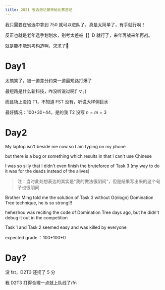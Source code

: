 ```yaml
---
title: 2021 省选游记兼神秘比赛游记
---
```


我只需要在省选中拿到 750 就可以进队了，真是太简单了，有手就行啊！

反正也就是老年选手划划水，别考太差被【】D 就行了，来年再战来年再战。

就是能不能别考构造啊，求求了&#x1f64f;

<!--0. 越走越是觉得无力啊。矛盾，太矛盾了，我无时无刻不在反驳我自己。这样的争斗最终能否有答案？我在等待。-->

<!--FUCK:0. 乐了，缝合怪又出来跳了-->

<!--1. 如果有信仰可以皈依，可以停止无休无止进展缓慢的思考和辩论，会是好事吗？-->

<!--2. 这样的挣扎真能最终开出美丽的花朵吗？还是说这是死路呢？-->

<!--3. 我做的对吗？-->

<!--4. 我认为邪恶的人邪恶吗？我认为善良的人善良吗？-->

<!--RE:4. 我受的蒙蔽比那些我认为被蒙蔽的人少吗？还是我已走入某种死路而不自知？-->

<!--RE:RE:4. 我的思考比那些人高贵吗？-->

<!--5.努力和坚持是否总有结果？"你的勇敢无人知晓，你的坚持引人发笑。"-->

<!--RE:5. 我能"努力和坚持"吗？"努力和坚持"是某种天赋的能力吗？-->

<!--FUCK:RE:5. 多少沾点吧，自己不努力还能怪天可真牛脾-->

<!--FUCK:FUCK:RE:5. 还不是意志力，还不是不努力😅-->

<!--RE:1. 思考的深刻和现实的成功，哪个更重要？-->

<!--FUCK:RE:1. 人可以不思考，但不可以不生活。-->

<!--6. 政治信仰是什么？它和宗教信仰区别何在？-->

<!--RE:6. 选择何种政治信仰？-->

<!--RE:RE:6. 为更大的人类善服务是否有意义？其他的生活是否没有意义？-->

<!--RE:3. 我幸运吗？我成功吗？这是否是一个励志故事？-->

<!--FUCK:RE:3. 你只是运气好。-->

<!--FUCK:RE:3. 你只是运气差。-->

<!--7. 有些东西高于其他的快乐。"理智"和它的运用是至高无上的。-->

<!--PS. 脑部压迫感似乎消失了。-->

<!--RE:(RE:4.)&&7. 那些我认为受蒙蔽的人是否拥有和我同样的理智，或者恰当地运用了它们的理智？为什么它们会有如此错乱的观念？-->

<!--RE:(RE:(RE:4.)&&7.)&&1. 这是否就是停止思考的后果？-->

<!--RE:RE:3. 我是否受到了不公正的对待？-->

<!--RE:(RE:RE:3.)&&(RE:6.) 我能否改变它？-->

<!--RE:(RE:5.)&&(RE:1.) 我是残疾的吗？-->

<!--FUCK:(RE:4.)&&4. 那他妈绝对是令人恶心。我都怀疑它们是不是真的有任何理解能力。-->

<!--RE:FUCK:(RE:4.)&&4. 我.绝.对.不.希.望.变.成.那.样.的.人.-->

<!--RE:RE:FUCK:(RE:4.)&&4. 为什么它们全都一个样？这是某种命中注定吗？我决不能停止思考。-->

# Day1

太搞笑了，被一道差分约束一道最短路打爆了

最短路是什么新科技，咋没听说过啊(ﾟ∀。)

而且场上没拍 T1，不知道 FST 没有，听说大样例巨水

最好情况：100+30+44，是的我 T2 没写 $n=m=3$

# Day2

My laptop isn't beside me now so I am typing on my phone

but there is a bug or something which results in that I can't use Chinese

I was so silly that I didn't even finish the bruteforce of Task 3 (my way to do it was for the deads instead of the alives)

> 注：当时此处想表达的其实是"我的做法很阴间"，但是结果写出来的这个句子也很阴间

Brother Ming told me the solution of Task 3 without O(nlogn) Domination Tree technique, he is so strong!!!

hehezhou was reciting the code
 of Domination Tree days ago, but he didn't debug it out in the competition

Task 1 and Task 2 seemed easy and was killed by everyone

expected grade ：100+100+0

# Day?

没 fst，D2T3 还捞了 5 分

我 D2T3 打得合理一点就上队线了/fn

